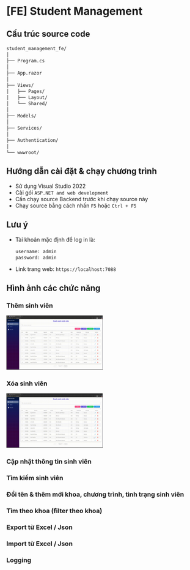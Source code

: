 # [FE] Student Management

## Cấu trúc source code
```
student_management_fe/
│
├── Program.cs                   
│
├── App.razor                   
│
├── Views/
│   ├── Pages/
│   ├── Layout/
│   └── Shared/
│
├── Models/                     
│
├── Services/                  
│
├── Authentication/              
│
└── wwwroot/
```

## Hướng dẫn cài đặt & chạy chương trình
- Sử dụng Visual Studio 2022
- Cài gói `ASP.NET and web development`
- Cần chạy source Backend trước khi chạy source này
- Chạy source bằng cách nhấn `F5` hoặc `Ctrl + F5`

## Lưu ý
- Tài khoản mặc định để log in là:
    ```
    username: admin
    password: admin
    ```
- Link trang web: `https://localhost:7088`

## Hình ảnh các chức năng
### Thêm sinh viên
<img src="./pics/add_student.gif" width=50%/>

### Xóa sinh viên
<img src="./pics/delete_student.gif" width=50%/>

### Cập nhật thông tin sinh viên

### Tìm kiếm sinh viên

### Đổi tên & thêm mới khoa, chương trình, tình trạng sinh viên

### Tìm theo khoa (filter theo khoa)

### Export từ Excel / Json

### Import từ Excel / Json

### Logging



